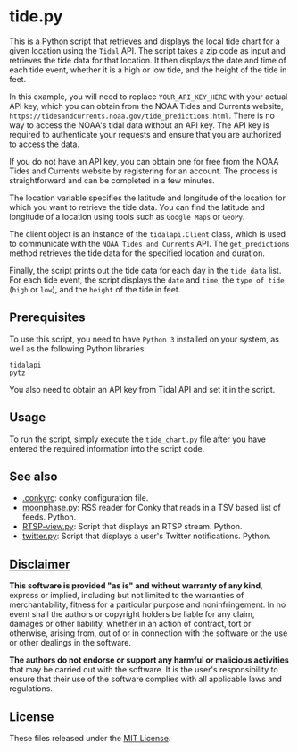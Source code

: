 # tide.py
This is a Python script that retrieves and displays the local tide chart for a given location using the `Tidal` API. The script takes a zip code as input and retrieves the tide data for that location. It then displays the date and time of each tide event, whether it is a high or low tide, and the height of the tide in feet.

In this example, you will need to replace `YOUR_API_KEY_HERE` with your actual API key, which you can obtain from the NOAA Tides and Currents website, `https://tidesandcurrents.noaa.gov/tide_predictions.html`. There is no way to access the NOAA's tidal data without an API key. The API key is required to authenticate your requests and ensure that you are authorized to access the data.

If you do not have an API key, you can obtain one for free from the NOAA Tides and Currents website by registering for an account. The process is straightforward and can be completed in a few minutes.

The location variable specifies the latitude and longitude of the location for which you want to retrieve the tide data. You can find the latitude and longitude of a location using tools such as `Google Maps` or `GeoPy`.

The client object is an instance of the `tidalapi.Client` class, which is used to communicate with the `NOAA Tides and Currents` API. The `get_predictions` method retrieves the tide data for the specified location and duration.

Finally, the script prints out the tide data for each day in the `tide_data` list. For each tide event, the script displays the `date` and `time`, the `type of tide` (`high` or `low`), and the `height` of the tide in feet.

## Prerequisites
To use this script, you need to have `Python 3` installed on your system, as well as the following Python libraries:

```
tidalapi
pytz
```

You also need to obtain an API key from Tidal API and set it in the script.

## Usage
To run the script, simply execute the `tide_chart.py` file after you have entered the required information into the script code.

## See also
- [.conkyrc](https://github.com/apple-fritter/.conkyrc): conky configuration file.
- [moonphase.py](https://github.com/apple-fritter/conky.moonphase.py): RSS reader for Conky that reads in a TSV based list of feeds. Python.
- [RTSP-view.py](https://github.com/apple-fritter/conky.RTSP-view.py): Script that displays an RTSP stream. Python.
- [twitter.py](https://github.com/apple-fritter/conky.twitter.py): Script that displays a user's Twitter notifications. Python.

## [Disclaimer](DISCLAIMER)
**This software is provided "as is" and without warranty of any kind**, express or implied, including but not limited to the warranties of merchantability, fitness for a particular purpose and noninfringement. In no event shall the authors or copyright holders be liable for any claim, damages or other liability, whether in an action of contract, tort or otherwise, arising from, out of or in connection with the software or the use or other dealings in the software.

**The authors do not endorse or support any harmful or malicious activities** that may be carried out with the software. It is the user's responsibility to ensure that their use of the software complies with all applicable laws and regulations.

## License

These files released under the [MIT License](LICENSE).
